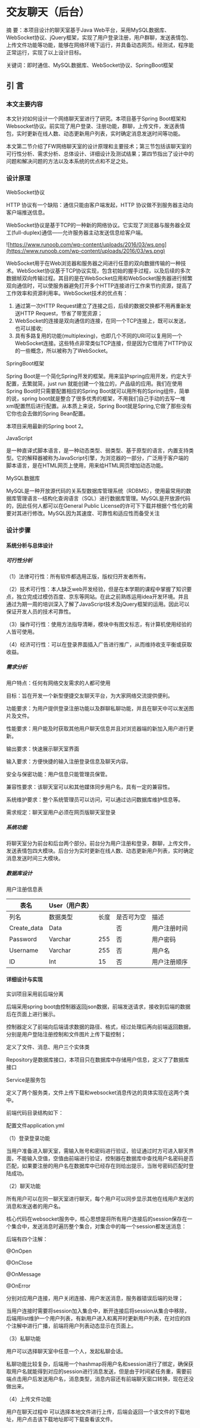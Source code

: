 # 交友聊天（后台）

摘 要：本项目设计的聊天室基于Java Web平台，采用MySQL数据库、WebSocket协议、jQuery框架，实现了用户登录注册，用户群聊，发送表情包、上传文件功能等功能，能够在网络环境下运行，并具备动态网页。经测试，程序能正常运行，实现了以上设计目标。

关键词：即时通信、MySQL数据库、WebSocket协议、SpringBoot框架

## 引 言

### 本文主要内容

本文针对如何设计一个网络聊天室进行了研究。本项目基于Spring Boot框架和Websocket协议。前实现了用户登录、注册功能，群聊，上传文件，发送表情包，实时更新在线人数、动态更新用户列表，实时确定消息发送时间等功能。

本文第二节介绍了FW网络聊天室的设计原理和主要技术；第三节包括该聊天室的可行性分析、需求分析、总体设计、详细设计及测试结果；第四节指出了设计中的问题和解决问题的方法以及本系统的优点和不足之处。

### 设计原理

WebSocket协议

HTTP 协议有一个缺陷：通信只能由客户端发起，HTTP 协议做不到服务器主动向客户端推送信息。

WebSocket协议是基于TCP的一种新的网络协议。它实现了浏览器与服务器全双工(full-duplex)通信——允许服务器主动发送信息给客户端。

![https://www.runoob.com/wp-content/uploads/2016/03/ws.png](https://www.runoob.com/wp-content/uploads/2016/03/ws.png)

  WebSocket用于在Web浏览器和服务器之间进行任意的双向数据传输的一种技术。WebSocket协议基于TCP协议实现，包含初始的握手过程，以及后续的多次数据帧双向传输过程。其目的是在WebSocket应用和WebSocket服务器进行频繁双向通信时，可以使服务器避免打开多个HTTP连接进行工作来节约资源，提高了工作效率和资源利用率。WebSocket技术的优点有：

1. 通过第一次HTTP Request建立了连接之后，后续的数据交换都不用再重新发送HTTP Request，节省了带宽资源； 
2. WebSocket的连接是双向通信的连接，在同一个TCP连接上，既可以发送，也可以接收; 
3. 具有多路复用的功能(multiplexing)，也即几个不同的URI可以复用同一个WebSocket连接。这些特点非常类似TCP连接，但是因为它借用了HTTP协议的一些概念，所以被称为了WebSocket。

SpringBoot框架

Spring Boot是一个简化Spring开发的框架。用来监护spring应用开发，约定大于配置，去繁就简，just run 就能创建一个独立的，产品级的应用。我们在使用Spring Boot时只需要配置相应的Spring Boot就可以用所有的Spring组件，简单的说，spring boot就是整合了很多优秀的框架，不用我们自己手动的去写一堆xml配置然后进行配置。从本质上来说，Spring Boot就是Spring,它做了那些没有它你也会去做的Spring Bean配置。

本项目采用最新的Spring boot 2。

JavaScript

  是一种直译式脚本语言，是一种动态类型、弱类型、基于原型的语言，内置支持类型。它的解释器被称为JavaScript引擎，为浏览器的一部分，广泛用于客户端的脚本语言，是在HTML网页上使用，用来给HTML网页增加动态功能。

MySQL数据库

  MySQL是一种开放源代码的关系型数据库管理系统（RDBMS），使用最常用的数据库管理语言--结构化查询语言（SQL）进行数据库管理。MySQL是开放源代码的，因此任何人都可以在General Public License的许可下下载并根据个性化的需要对其进行修改。MySQL因为其速度、可靠性和适应性而备受关注

### 设计步骤

#### 系统分析与总体设计

##### 可行性分析

   （1）法律可行性：所有软件都选用正版，版权归开发者所有。

   （2）技术可行性：本人缺乏web开发经验，但是在本学期的课程中掌握了知识要点，独立完成过模仿百度、京东等网站。在此之前熟练运用idea开发环境。并且通过为期一周的培训深入了解了JavaScript技术及jQuery框架的运用。因此可以保证开发人员的技术可靠性。

   （3）操作可行性：使用方法指导清晰，模块中有图文标志，有计算机使用经验的人皆可使用。

   （4）经济可行性：可以在登录界面插入广告进行推广，从而维持收支平衡或获取收益。

##### 需求分析

   用户特点：任何有网络交友需求的人都可使用

   目标：旨在开发一个新型便捷交友聊天平台，为大家网络交流提供便利。

   功能要求：为用户提供登录注册功能以及群聊私聊功能，并且在聊天中可以发送图片及文件。

性能要求：用户能及时获取其他用户聊天信息并且对浏览器端的新加入用户进行更新。

输出要求：快速展示聊天室界面

输入要求：方便快捷的输入注册登录信息及聊天内容。

安全与保密功能：用户信息只能管理员保管。

兼容性要求：该聊天室可以和其他媒体同步用户名，具有一定的兼容性。

系统维护要求：整个系统管理员可以访问，可以通过访问数据库维护信息等。

需求规定：聊天室用户必须在网页版聊天室登录

##### 系统功能

   将聊天室分为前台和后台两个部分。前台分为用户注册和登录，群聊，上传文件，发送表情包四大模块。后台分为实时更新在线人数、动态更新用户列表，实时确定消息发送时间三大模块。

##### 数据库设计

用户注册信息表

| **表名**    | User（用户表） |      |            |              |
| ----------- | -------------- | ---- | ---------- | ------------ |
| 列名        | 数据类型       | 长度 | 是否可为空 | 描述         |
| Create_data | Data           |      | 否         | 用户注册时间 |
| Password    | Varchar        | 255  | 否         | 用户密码     |
| Username    | Varchar        | 255  | 否         | 用户名       |
| ID          | Int            | 15   | 否         | 用户注册顺序 |

#### 详细设计与实现

实训项目采用前后端分离

后端采用spring boot由控制器返回json数据，前端发送请求，接收到后端的数据后在页面上进行展示。

控制器定义了前端向后端请求数据的路径、格式，经过处理后再向前端返回数据，分别是用户登陆注册控制和文件图片上传下载控制；

定义了文件、消息、用户三个实体类

Repository是数据库接口，本项目只在数据库中存储用户信息，定义了了数据库接口

Service是服务包

定义了两个服务类，文件上传下载和websocket消息传达的具体实现在这两个类中。

前端代码目录结构如下：

配置文件application.yml

（1）登录登录功能

   当用户准备进入聊天室，需输入账号和密码进行验证，验证通过时方可进入聊天界面，不能输入空值，空值由前端进行验证，控制器在数据库中查找用户名密码是否匹配，如果要注册的用户名在数据库中已经存在则给出提示，当账号密码匹配时登陆成功。

（2）聊天功能

   所有用户可以在同一聊天室进行聊天，每个用户可以同步显示其他在线用户发送的消息和发送者的用户名。

核心代码在websocket服务中，核心思想是将所有用户连接后的session保存在一个集合中，发送消息时遍历整个集合，对集合中的每一个session都发送消息：

后端有四个注解：

@OnOpen

@OnClose

@OnMessage

@OnError

分别对应用户连接，用户关闭连接、用户发送消息，服务器错误后端的处理；

当用户连接时需要将session加入集合中，断开连接后将session从集合中移除，后端用list维护一个用户列表，有新用户进入和离开时更新用户列表，在对应的四个注解中进行广播，前端将用户列表动态显示在页面上。

（3）私聊功能

用户可以选择聊天室中任意一个人，发起私聊会话。

私聊功能比较复杂，后端用一个hashmap将用户名和session进行了绑定，确保获取用户名就能得到对应的session进行消息发送，但是由于时间紧任务重，需要前端点击用户后发送用户名，消息类型，消息内容还有前端聊天窗口转换，现在还没做出来。

（4）上传文件功能

用户在聊天过程中 可以选择本地文件进行上传，后端会返回一个该文件的下载地址，用户点击该下载地址即可下载查看该文件。
